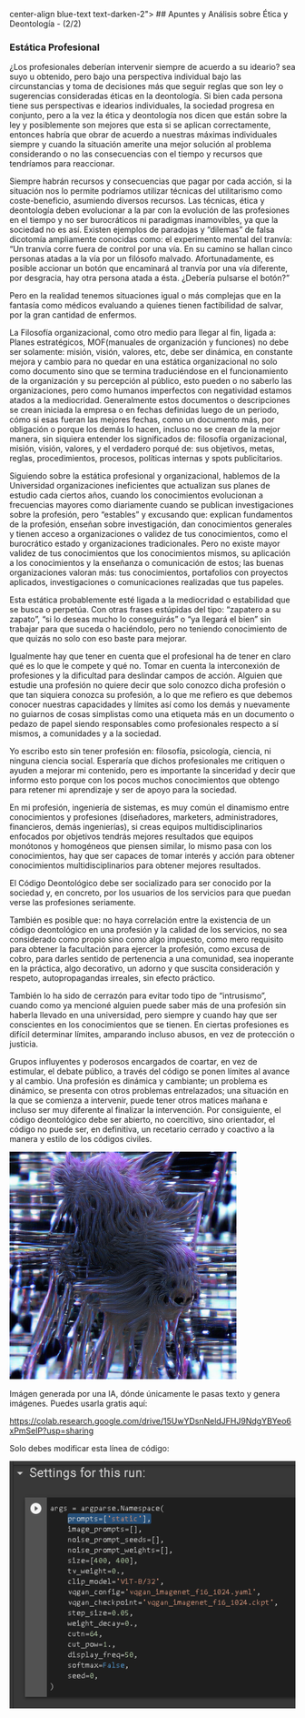 center-align blue-text  text-darken-2">
<span style="color:blue text-align: justify"> ## Apuntes y Análisis sobre Ética y Deontología - (2/2)</span>

<h3 class="blue-text text-darken-3">Estática Profesional</h3>
<p>¿Los profesionales deberían intervenir siempre de acuerdo a su ideario? sea suyo u obtenido, pero bajo una perspectiva individual bajo las circunstancias y toma de decisiones más que seguir reglas que son ley o sugerencias consideradas éticas en la deontología. Si bien cada persona tiene sus perspectivas e idearios individuales, la sociedad progresa en conjunto, pero a la vez la ética y deontología nos dicen que están sobre la ley y posiblemente son mejores que esta si se aplican correctamente, entonces habría que obrar de acuerdo a nuestras máximas individuales siempre y cuando la situación amerite una mejor solución al problema considerando o no las consecuencias con el tiempo y recursos que tendríamos para reaccionar.
</p>
<p>Siempre habrán recursos y consecuencias que pagar por cada acción, si la situación nos lo permite podríamos utilizar técnicas del utilitarismo como coste-beneficio, asumiendo diversos recursos. Las técnicas, ética y deontología deben evolucionar a la par con la evolución de las profesiones en el tiempo y no ser burocráticos ni paradigmas inamovibles, ya que la sociedad no es así. Existen ejemplos de paradojas y “dilemas” de falsa dicotomía ampliamente conocidas como: el experimento mental del tranvía:
“Un tranvía corre fuera de control por una vía. En su camino se hallan cinco personas atadas a la vía por un filósofo malvado. Afortunadamente, es posible accionar un botón que encaminará al tranvía por una vía diferente, por desgracia, hay otra persona atada a ésta. ¿Debería pulsarse el botón?”
</p>
<p>Pero en la realidad tenemos situaciones igual o más complejas que en la fantasía como médicos evaluando a quienes tienen factibilidad de salvar, por la gran cantidad de enfermos.
</p>
<p>La Filosofía organizacional, como otro medio para llegar al fin, ligada a: Planes estratégicos, MOF(manuales de organización y funciones) no debe ser solamente: misión, visión, valores, etc, debe ser dinámica, en constante mejora y cambio para no quedar en una estática organizacional no solo como documento sino que se termina traduciéndose en el funcionamiento de la organización y su percepción al público, esto pueden o no saberlo las organizaciones, pero como humanos imperfectos con negatividad estamos atados a la mediocridad. Generalmente estos documentos o descripciones se crean iniciada la empresa o en fechas definidas luego de un periodo, cómo si esas fueran las mejores fechas, como un documento más, por obligación o porque los demás lo hacen, incluso no se crean de la mejor manera, sin siquiera entender los significados de: filosofía organizacional, misión, visión, valores, y el verdadero porqué de: sus objetivos, metas, reglas, procedimientos, procesos, políticas internas y spots publicitarios.
</p>
<p>Siguiendo sobre la estática profesional y organizacional, hablemos de la Universidad organizaciones ineficientes que actualizan sus planes de estudio cada ciertos años, cuando los conocimientos evolucionan a frecuencias mayores como diariamente cuando se publican investigaciones sobre la profesión, pero “estables” y excusando que: explican fundamentos de la profesión, enseñan sobre investigación, dan conocimientos generales y tienen acceso a organizaciones o validez de tus conocimientos, como el burocrático estado y organizaciones tradicionales. Pero no existe mayor validez de tus conocimientos que los conocimientos mismos, su aplicación a los conocimientos y la enseñanza o comunicación de estos; las buenas organizaciones valoran más: tus conocimientos, portafolios con proyectos aplicados, investigaciones o comunicaciones realizadas que tus papeles.
</p>
<p>Esta estática probablemente esté ligada a la mediocridad o estabilidad que se busca o perpetúa. Con otras frases estúpidas del tipo: “zapatero a su zapato”, “si lo deseas mucho lo conseguirás” o “ya llegará el bien” sin trabajar para que suceda o haciéndolo, pero no teniendo conocimiento de que quizás no solo con eso baste para mejorar.
</p>
<p>Igualmente hay que tener en cuenta que el profesional ha de tener en claro qué es lo que le compete y qué no. Tomar en cuenta la interconexión de profesiones y la dificultad para deslindar campos de acción. Alguien que estudie una profesión no quiere decir que solo conozco dicha profesión o que tan siquiera conozca su profesión, a lo que me refiero es que debemos conocer nuestras capacidades y límites así como los demás y nuevamente no guiarnos de cosas simplistas como una etiqueta más en un documento o pedazo de papel siendo responsables como profesionales respecto a sí mismos, a comunidades y a la sociedad.
</p>
<p>Yo escribo esto sin tener profesión en: filosofía, psicología, ciencia, ni ninguna ciencia social. Esperaría que dichos profesionales me critiquen o ayuden a mejorar mi contenido, pero es importante la sinceridad y decir que informo esto porque con los pocos muchos conocimientos que obtengo para retener mi aprendizaje y ser de apoyo para la sociedad.
</p>
<p>En mi profesión, ingeniería de sistemas, es muy común el dinamismo entre conocimientos y profesiones (diseñadores, marketers, administradores, financieros, demás ingenierías), si creas equipos multidisciplinarios enfocados por objetivos tendrás mejores resultados que equipos monótonos y homogéneos que piensen similar, lo mismo pasa con los conocimientos, hay que ser capaces de tomar interés y acción para obtener conocimientos multidisciplinarios para obtener mejores resultados.
</p>
<p>El Código Deontológico debe ser socializado para ser conocido por la sociedad y, en concreto, por los usuarios de los servicios para que puedan verse las profesiones seriamente.
</p>
<p>También es posible que: no haya correlación entre la existencia de un código deontológico en una profesión y la calidad de los servicios, no sea considerado como propio sino como algo impuesto, como mero requisito para obtener la facultación para ejercer la profesión, como excusa de cobro, para darles sentido de pertenencia a una comunidad, sea inoperante en la práctica, algo decorativo, un adorno y que suscita consideración y respeto, autopropagandas irreales, sin efecto práctico.
</p>
<p>También lo ha sido de cerrazón para evitar todo tipo de “intrusismo”, cuando como ya mencioné alguien puede saber más de una profesión sin haberla llevado en una universidad, pero siempre y cuando hay que ser conscientes en los conocimientos que se tienen. En ciertas profesiones es difícil determinar límites, amparando incluso abusos, en vez de protección o justicia.
</p>
<p>Grupos influyentes y poderosos encargados de coartar, en vez de estimular, el debate público, a través del código se ponen límites al avance y al cambio. Una profesión es dinámica y cambiante; un problema es dinámico, se presenta con otros problemas entrelazados; una situación en la que se comienza a intervenir, puede tener otros matices mañana e incluso ser muy diferente al finalizar la intervención. Por consiguiente, el código deontológico debe ser abierto, no coercitivo, sino orientador, el código no puede ser, en definitiva, un recetario cerrado y coactivo a la manera y estilo de los códigos civiles.
</p>
<img class="responsive-img" src="img/SS/Blogs/static.png" alt="representación de estática">
<p>Imágen generada por una IA, dónde únicamente le pasas texto y genera imágenes. Puedes usarla gratis aquí:</p>
<a href="https://colab.research.google.com/drive/15UwYDsnNeldJFHJ9NdgYBYeo6xPmSelP?usp=sharing">https://colab.research.google.com/drive/15UwYDsnNeldJFHJ9NdgYBYeo6xPmSelP?usp=sharing</a>
<p>Solo debes modificar esta línea de código:</p>
<img class="responsive-img" src="img/SS/Blogs/codigo.png" alt="codigo python de la librería mencionada">